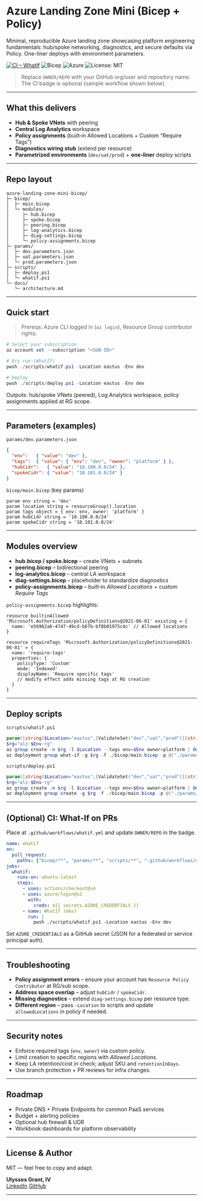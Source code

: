 # Azure Landing Zone Mini (Bicep + Policy)

Minimal, reproducible Azure landing zone showcasing platform engineering fundamentals: hub/spoke networking, diagnostics, and secure defaults via Policy. One-liner deploys with environment parameters.

[![CI – WhatIf](https://img.shields.io/github/actions/workflow/status/OWNER/REPO/whatif.yml?branch=main)](https://github.com/OWNER/REPO/actions/workflows/whatif.yml)
![Bicep](https://img.shields.io/badge/Bicep-%F0%9F%92%AA-0a84ff)
![Azure](https://img.shields.io/badge/Azure-Ready-0072C6)
![License: MIT](https://img.shields.io/badge/License-MIT-green)

> Replace `OWNER/REPO` with your GitHub org/user and repository name. The CI badge is optional (sample workflow shown below).

---

## What this delivers

- **Hub & Spoke VNets** with peering
- **Central Log Analytics** workspace
- **Policy assignments** (built‑in Allowed Locations + Custom “Require Tags”)
- **Diagnostics wiring stub** (extend per resource)
- **Parametrized environments** (`dev/uat/prod`) + **one‑liner** deploy scripts

---

## Repo layout

```text
azure-landing-zone-mini-bicep/
├─ bicep/
│  ├─ main.bicep
│  └─ modules/
│     ├─ hub.bicep
│     ├─ spoke.bicep
│     ├─ peering.bicep
│     ├─ log-analytics.bicep
│     ├─ diag-settings.bicep
│     └─ policy-assignments.bicep
├─ params/
│  ├─ dev.parameters.json
│  ├─ uat.parameters.json
│  └─ prod.parameters.json
├─ scripts/
│  ├─ deploy.ps1
│  └─ whatif.ps1
└─ docs/
   └─ architecture.md
```

---

## Quick start

> Prereqs: Azure CLI logged in (`az login`), Resource Group contributor rights.

```powershell
# Select your subscription
az account set --subscription "<SUB-ID>"

# Dry run (WhatIf)
pwsh ./scripts/whatif.ps1 -Location eastus -Env dev

# Deploy
pwsh ./scripts/deploy.ps1 -Location eastus -Env dev
```

Outputs: hub/spoke VNets (peered), Log Analytics workspace, policy assignments applied at RG scope.

---

## Parameters (examples)

`params/dev.parameters.json`
```json
{
  "env":   { "value": "dev" },
  "tags":  { "value": { "env": "dev", "owner": "platform" } },
  "hubCidr":   { "value": "10.100.0.0/24" },
  "spokeCidr": { "value": "10.101.0.0/24" }
}
```

`bicep/main.bicep` (key params)
```bicep
param env string = 'dev'
param location string = resourceGroup().location
param tags object = { env: env, owner: 'platform' }
param hubCidr string = '10.100.0.0/24'
param spokeCidr string = '10.101.0.0/24'
```

---

## Modules overview

- **hub.bicep / spoke.bicep** – create VNets + subnets
- **peering.bicep** – bidirectional peering
- **log-analytics.bicep** – central LA workspace
- **diag-settings.bicep** – placeholder to standardize diagnostics
- **policy-assignments.bicep** – built‑in *Allowed Locations* + custom *Require Tags*

`policy-assignments.bicep` highlights:
```bicep
resource builtinAllowed 'Microsoft.Authorization/policyDefinitions@2021-06-01' existing = {
  name: 'e56962a6-4747-49cd-b67b-bf8b01975c4c' // Allowed locations
}

resource requireTags 'Microsoft.Authorization/policyDefinitions@2021-06-01' = {
  name: 'require-tags'
  properties: {
    policyType: 'Custom'
    mode: 'Indexed'
    displayName: 'Require specific tags'
    // modify effect adds missing tags at RG creation
  }
}
```

---

## Deploy scripts

`scripts/whatif.ps1`
```powershell
param([string]$Location="eastus",[ValidateSet("dev","uat","prod")][string]$Env="dev")
$rg="alz-$Env-rg"
az group create -n $rg -l $Location --tags env=$Env owner=platform | Out-Null
az deployment group what-if -g $rg -f ./bicep/main.bicep -p @("./params/$Env.parameters.json")
```

`scripts/deploy.ps1`
```powershell
param([string]$Location="eastus",[ValidateSet("dev","uat","prod")][string]$Env="dev")
$rg="alz-$Env-rg"
az group create -n $rg -l $Location --tags env=$Env owner=platform | Out-Null
az deployment group create -g $rg -f ./bicep/main.bicep -p @("./params/$Env.parameters.json")
```

---

## (Optional) CI: What‑If on PRs

Place at `.github/workflows/whatif.yml` and update `OWNER/REPO` in the badge.

```yaml
name: whatif
on:
  pull_request:
    paths: ["bicep/**", "params/**", "scripts/**", ".github/workflows/whatif.yml"]
jobs:
  whatif:
    runs-on: ubuntu-latest
    steps:
      - uses: actions/checkout@v4
      - uses: azure/login@v2
        with:
          creds: ${{ secrets.AZURE_CREDENTIALS }}
      - name: WhatIf (dev)
        run: |
          pwsh ./scripts/whatif.ps1 -Location eastus -Env dev
```

Set `AZURE_CREDENTIALS` as a GitHub secret (JSON for a federated or service principal auth).

---

## Troubleshooting

- **Policy assignment errors** – ensure your account has `Resource Policy Contributor` at RG/sub scope.  
- **Address space overlap** – adjust `hubCidr` / `spokeCidr`.  
- **Missing diagnostics** – extend `diag-settings.bicep` per resource type.  
- **Different region** – pass `-Location` to scripts and update `allowedLocations` in policy if needed.

---

## Security notes

- Enforce required tags (`env`, `owner`) via custom policy.  
- Limit creation to specific regions with *Allowed Locations*.  
- Keep LA retention/cost in check; adjust SKU and `retentionInDays`.  
- Use branch protection + PR reviews for infra changes.

---

## Roadmap

- Private DNS + Private Endpoints for common PaaS services  
- Budget + alerting policies  
- Optional hub firewall & UDR  
- Workbook dashboards for platform observability

---

## License & Author

MIT — feel free to copy and adapt.

**Ulysses Grant, IV**  
[LinkedIn](https://www.linkedin.com/in/usgrant4/) 
[GitHub](https://github.com/usgrant4)

---
